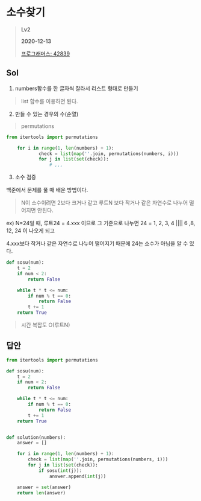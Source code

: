 # 소수찾기
> **Lv2**
>
> **2020-12-13**
>
> [프로그래머스: 42839](https://programmers.co.kr/learn/courses/30/lessons/42839)


## Sol

1. numbers함수를 한 글자씩 잘라서 리스트 형태로 만들기
> list 함수를 이용하면 된다.

2. 만들 수 있는 경우의 수(순열)
> permutations
```python
from itertools import permutations

    for i in range(1, len(numbers) + 1):
            check = list(map(''.join, permutations(numbers, i)))
            for j in list(set(check)):
                # ,,,
```

3. 소수 검증

백준에서 문제를 풀 때 배운 방법이다. 
> N이 소수이려면 2보다 크거나 같고 루트N 보다 작거나 같은 자연수로 나누어 떨어지면 안된다.
 
 ex) N=24일 때, 루트24 = 4.xxx 이므로 그 기준으로 나누면 24 = 1, 2, 3, 4 |||| 6 ,8, 12, 24 이 나오게 되고
 
4.xxx보다 작거나 같은 자연수로 나누어 떨어지기 때문에 24는 소수가 아님을 알 수 있다.

```python
def sosu(num):
    t = 2
    if num < 2:
        return False

    while t * t <= num:
        if num % t == 0:
            return False
        t += 1
    return True
```
> 시간 복잡도 O(루트N)


## 답안
```python
from itertools import permutations

def sosu(num):
    t = 2
    if num < 2:
        return False

    while t * t <= num:
        if num % t == 0:
            return False
        t += 1
    return True


def solution(numbers):
    answer = []

    for i in range(1, len(numbers) + 1):
        check = list(map(''.join, permutations(numbers, i)))
        for j in list(set(check)):
            if sosu(int(j)):
                answer.append(int(j))

    answer = set(answer)
    return len(answer)
```
